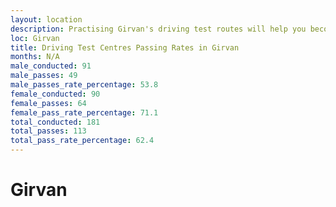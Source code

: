 ```yaml
---
layout: location
description: Practising Girvan's driving test routes will help you become more confident in your gear-changing abilities.
loc: Girvan
title: Driving Test Centres Passing Rates in Girvan
months: N/A
male_conducted: 91
male_passes: 49
male_passes_rate_percentage: 53.8
female_conducted: 90
female_passes: 64
female_pass_rate_percentage: 71.1
total_conducted: 181
total_passes: 113
total_pass_rate_percentage: 62.4
---
```


# Girvan
